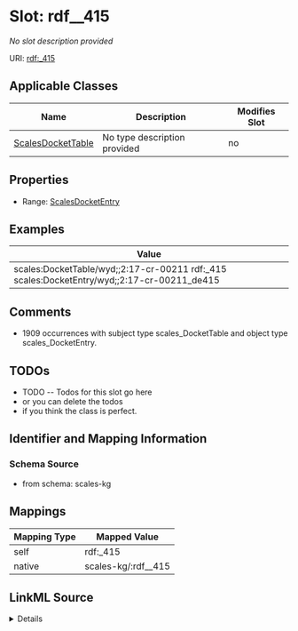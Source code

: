 

# Slot: rdf__415


_No slot description provided_





URI: [rdf:_415](http://www.w3.org/1999/02/22-rdf-syntax-ns#_415)



<!-- no inheritance hierarchy -->





## Applicable Classes

| Name | Description | Modifies Slot |
| --- | --- | --- |
| [ScalesDocketTable](../classes/ScalesDocketTable.md) | No type description provided |  no  |







## Properties

* Range: [ScalesDocketEntry](../classes/ScalesDocketEntry.md)






## Examples

| Value |
| --- |
| scales:DocketTable/wyd;;2:17-cr-00211 rdf:_415 scales:DocketEntry/wyd;;2:17-cr-00211_de415 |

## Comments

* 1909 occurrences with subject type scales_DocketTable and object type scales_DocketEntry.

## TODOs

* TODO -- Todos for this slot go here
* or you can delete the todos
* if you think the class is perfect.

## Identifier and Mapping Information







### Schema Source


* from schema: scales-kg




## Mappings

| Mapping Type | Mapped Value |
| ---  | ---  |
| self | rdf:_415 |
| native | scales-kg/:rdf__415 |




## LinkML Source

<details>
```yaml
name: rdf__415
description: No slot description provided
todos:
- TODO -- Todos for this slot go here
- or you can delete the todos
- if you think the class is perfect.
comments:
- 1909 occurrences with subject type scales_DocketTable and object type scales_DocketEntry.
examples:
- value: scales:DocketTable/wyd;;2:17-cr-00211 rdf:_415 scales:DocketEntry/wyd;;2:17-cr-00211_de415
from_schema: scales-kg
rank: 1000
slot_uri: rdf:_415
alias: rdf__415
domain_of:
- scales_DocketTable
range: scales_DocketEntry

```
</details>